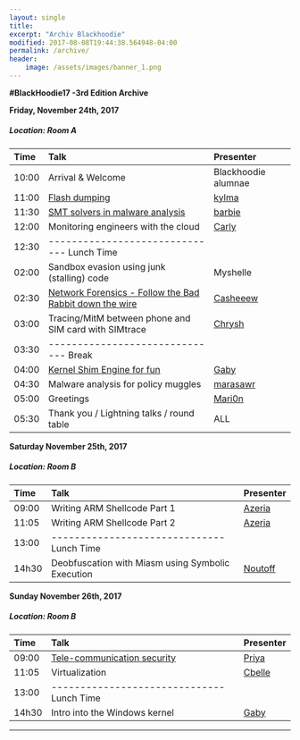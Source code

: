 ```yaml
---
layout: single
title:
excerpt: "Archiv Blackhoodie"
modified: 2017-08-08T19:44:38.564948-04:00
permalink: /archive/
header:
    image: /assets/images/banner_1.png
---
```


**#BlackHoodie17 -3rd Edition Archive**

**Friday, November 24th, 2017**

##### Location: Room A

| Time | Talk | Presenter |
| :--- | :--- | :--- |
|10:00| Arrival & Welcome | Blackhoodie alumnae |
|11:00| [Flash dumping](/assets/archive/flash_dumping_-_kylma.pdf) | [kylma](https://twitter.com/_kylma) |
|11:30| [SMT solvers in malware analysis](/assets/archive/debfuscation_smt_solvers_barbie.pdf) | [barbie](https://twitter.com/barbieauglend) |
|12:00| Monitoring engineers with the cloud | [Carly](https://twitter.com/_5chn31d3r_) |
|12:30| ------------------------------  Lunch Time
|02:00| Sandbox evasion using junk (stalling) code | Myshelle |
|02:30| [Network Forensics - Follow the Bad Rabbit down the wire](/assets/archive/network_forensics_-_essy.pdf) | [Casheeew](https://twitter.com/casheeew) |
|03:00| Tracing/MitM between phone and SIM card with SIMtrace | [Chrysh](https://twitter.com/chrysh4) |
|03:30| ------------------------------  Break
|04:00| [Kernel Shim Engine for fun](/assets/archive/Kernel_Shim_Engine_for_fun_-_pwissenlit.pdf) | [Gaby](https://twitter.com/pwissenlit) |
|04:30| Malware analysis for policy muggles | [marasawr](https://twitter.com/marasawr) |
|05:00| Greetings | [Mari0n](https://twitter.com/pinkflawd) |
|05:30| Thank you / Lightning talks / round table | ALL |

**Saturday November 25th, 2017**

##### Location: Room B

| Time | Talk | Presenter |
| :--- | :--- | :--- |
|09:00| Writing ARM Shellcode Part 1 | [Azeria](https://twitter.com/Fox0x01) |
|11:05| Writing ARM Shellcode Part 2 | [Azeria](https://twitter.com/Fox0x01) |
|13:00| ------------------------------  Lunch Time
|14h30| Deobfuscation with Miasm using Symbolic Execution | [Noutoff](https://twitter.com/__noutoff__) |

**Sunday November 26th, 2017**

##### Location: Room B

| Time | Talk | Presenter |
| :--- | :--- | :--- |
|09:00| [Tele-communication security](VoLTE_And_VoWiFi_Priya.pdf) | [Priya](https://twitter.com/priyachalakkal) |
|11:05| Virtualization | [Cbelle](https://twitter.com/cbelle1234) |
|13:00| ------------------------------  Lunch Time
|14h30| Intro into the Windows kernel | [Gaby](https://twitter.com/pwissenlit) |


---

